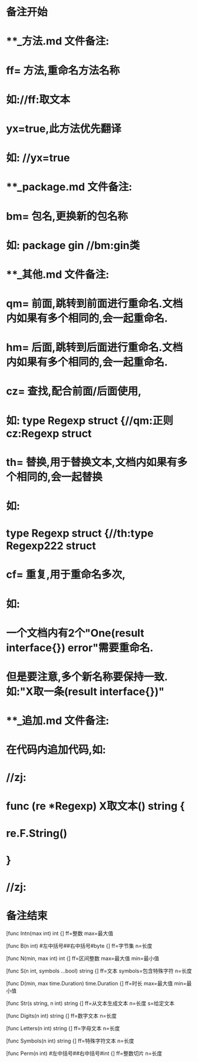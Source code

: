 # 备注开始
# **_方法.md 文件备注:
# ff= 方法,重命名方法名称
# 如://ff:取文本
#
# yx=true,此方法优先翻译
# 如: //yx=true


# **_package.md 文件备注:
# bm= 包名,更换新的包名称 
# 如: package gin //bm:gin类


# **_其他.md 文件备注:
# qm= 前面,跳转到前面进行重命名.文档内如果有多个相同的,会一起重命名.
# hm= 后面,跳转到后面进行重命名.文档内如果有多个相同的,会一起重命名.
# cz= 查找,配合前面/后面使用,
# 如: type Regexp struct {//qm:正则 cz:Regexp struct
#
# th= 替换,用于替换文本,文档内如果有多个相同的,会一起替换
# 如:
# type Regexp struct {//th:type Regexp222 struct
#
# cf= 重复,用于重命名多次,
# 如: 
# 一个文档内有2个"One(result interface{}) error"需要重命名.
# 但是要注意,多个新名称要保持一致. 如:"X取一条(result interface{})"


# **_追加.md 文件备注:
# 在代码内追加代码,如:
# //zj:
# func (re *Regexp) X取文本() string { 
#    re.F.String()
# }
# //zj:
# 备注结束

[func Intn(max int) int {]
ff=整数
max=最大值

[func B(n int) #左中括号##右中括号#byte {]
ff=字节集
n=长度

[func N(min, max int) int {]
ff=区间整数
max=最大值
min=最小值

[func S(n int, symbols ...bool) string {]
ff=文本
symbols=包含特殊字符
n=长度

[func D(min, max time.Duration) time.Duration {]
ff=时长
max=最大值
min=最小值

[func Str(s string, n int) string {]
ff=从文本生成文本
n=长度
s=给定文本

[func Digits(n int) string {]
ff=数字文本
n=长度

[func Letters(n int) string {]
ff=字母文本
n=长度

[func Symbols(n int) string {]
ff=特殊字符文本
n=长度

[func Perm(n int) #左中括号##右中括号#int {]
ff=整数切片
n=长度
